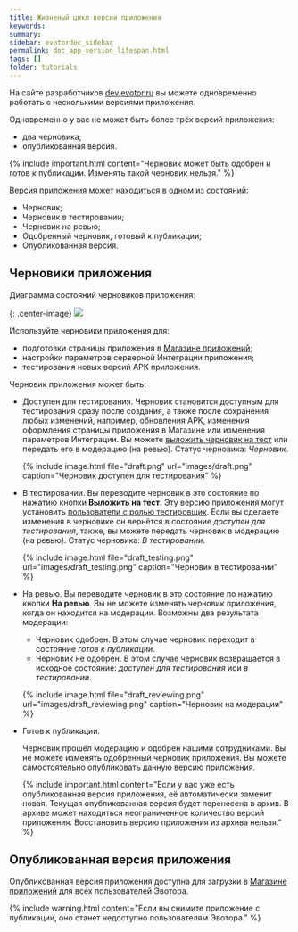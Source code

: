 ```yaml
---
title: Жизненый цикл версии приложения
keywords:
summary:
sidebar: evotordoc_sidebar
permalink: doc_app_version_lifespan.html
tags: []
folder: tutorials
---
```


На сайте разработчиков [dev.evotor.ru](https://dev.evotor.ru) вы можете одновременно работать с несколькими версиями приложения.

Одновременно у вас не может быть более трёх версий приложения:

* два черновика;
* опубликованная версия.

{% include important.html content="Черновик может быть одобрен и готов к публикации. Изменять такой черновик нельзя." %}

Версия приложения может находиться в одном из состояний:

* Черновик;
* Черновик в тестировании;
* Черновик на ревью;
* Одобренный черновик, готовый к публикации;
* Опубликованная версия.

## Черновики приложения

Диаграмма состояний черновиков приложения:

  {: .center-image}
  ![](images/draft_diagram.png)

Используйте черновики приложения для:

* подготовки страницы приложения в [Магазине приложений](https://market.evotor.ru);
* настройки параметров серверной Интеграции приложения;
* тестирования новых версий APK приложения.

Черновик приложения может быть:

* Доступен для тестирования.
  Черновик становится доступным для тестирования сразу после создания, а также после сохранения любых изменений, например, обновления APK, изменения оформления страницы приложения в Магазине или изменения параметров Интеграции. Вы можете [выложить черновик на тест](./doc_app_testing.html) или передать его в модерацию (на ревью). Статус черновика: *Черновик*.

  {% include image.html file="draft.png" url="images/draft.png" caption="Черновик доступен для тестирования" %}

* В тестировании.
  Вы переводите черновик в это состояние по нажатию кнопки **Выложить на тест**. Эту версию приложения могут установить [пользователи с ролью тестировщик](./doc_app_testing.html). Если вы сделаете изменения в черновике он вернётся в состояние *доступен для тестирования*, также, вы можете передать черновик в модерацию (на ревью). Статус черновика: *В тестировании*.

  {% include image.html file="draft_testing.png" url="images/draft_testing.png" caption="Черновик в тестировании" %}

* На ревью.
  Вы переводите черновик в это состояние по нажатию кнопки **На ревью**. Вы не можете изменять черновик приложения, когда он находится на модерации. Возможны два результата модерации:

  * Черновик одобрен. В этом случае черновик переходит в состояние *готов к публикации*.
  * Черновик не одобрен. В этом случае черновик возвращается в исходное состояние: *доступен для тестирования* иои *в тестировании*.

  {% include image.html file="draft_reviewing.png" url="images/draft_reviewing.png" caption="Черновик на модерации" %}

* Готов к публикации.

  Черновик прошёл модерацию и одобрен нашими сотрудниками. Вы не можете изменять одобренный черновик приложения. Вы можете самостоятельно опубликовать данную версию приложения.

  {% include important.html content="Если у вас уже есть опубликованная версия приложения, её автоматически заменит новая. Текущая опубликованная версия будет перенесена в архив. В архиве может находиться неограниченное количество версий приложения. Восстановить версию приложения из архива нельзя." %}

## Опубликованная версия приложения

Опубликованная версия приложения доступна для загрузки в [Магазине приложений](https://market.evotor.ru) для всех пользователей Эвотора.

{% include warning.html content="Если вы снимите приложение с публикации, оно станет недоступно пользователям Эвотора." %}
